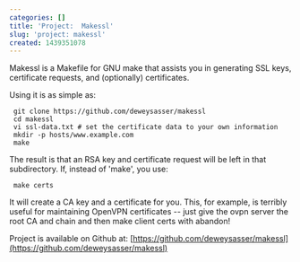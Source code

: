 ```yaml
---
categories: []
title: 'Project:  Makessl'
slug: 'project: makessl' 
created: 1439351078
---
```

Makessl is a Makefile for GNU make that assists you in generating SSL keys, certificate requests, and (optionally) certificates.

Using it is as simple as:

     git clone https://github.com/deweysasser/makessl
     cd makessl
     vi ssl-data.txt # set the certificate data to your own information
     mkdir -p hosts/www.example.com
     make

The result is that an RSA key and certificate request will be left in that subdirectory.  If, instead of 'make', you use:

     make certs

It will create a CA key and a certificate for you.  This, for example, is terribly useful for maintaining OpenVPN certificates -- just give the ovpn server the root CA and chain and then make client certs with abandon!

Project is available on Github at:  [https://github.com/deweysasser/makessl](https://github.com/deweysasser/makessl)
